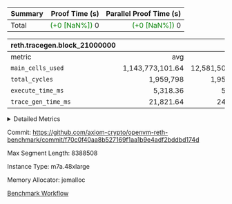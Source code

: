 | Summary | Proof Time (s) | Parallel Proof Time (s) |
|:---|---:|---:|
| Total | <span style='color: green'>(+0 [NaN%])</span> 0 | <span style='color: green'>(+0 [NaN%])</span> 0 |


| reth.tracegen.block_21000000 |||||
|:---|---:|---:|---:|---:|
|metric|avg|sum|max|min|
| `main_cells_used     ` |  1,143,773,101.64 |  12,581,504,118 |  1,923,733,237 |  289,537,130 |
| `total_cycles        ` |  1,959,798 |  1,959,798 |  1,959,798 |  1,959,798 |
| `execute_time_ms     ` |  5,318.36 |  58,502 |  8,992 |  412 |
| `trace_gen_time_ms   ` |  21,821.64 |  240,038 |  30,592 |  10,324 |



<details>
<summary>Detailed Metrics</summary>

| group | block_number | segment | trace_gen_time_ms | total_cycles | main_cells_used | execute_time_ms |
| --- | --- | --- | --- | --- | --- | --- |
| reth.tracegen.block_21000000 | 21000000 | 0 | 15,649 |  | 988,888,775 | 6,149 | 
| reth.tracegen.block_21000000 | 21000000 | 1 | 16,364 |  | 985,985,030 | 4,716 | 
| reth.tracegen.block_21000000 | 21000000 | 10 | 16,944 | 1,959,798 | 289,537,130 | 412 | 
| reth.tracegen.block_21000000 | 21000000 | 2 | 17,822 |  | 986,845,047 | 5,473 | 
| reth.tracegen.block_21000000 | 21000000 | 3 | 10,324 |  | 1,427,733,222 | 1,562 | 
| reth.tracegen.block_21000000 | 21000000 | 4 | 28,049 |  | 1,355,291,285 | 8,992 | 
| reth.tracegen.block_21000000 | 21000000 | 5 | 21,184 |  | 1,089,476,596 | 5,642 | 
| reth.tracegen.block_21000000 | 21000000 | 6 | 27,325 |  | 1,149,335,803 | 7,027 | 
| reth.tracegen.block_21000000 | 21000000 | 7 | 30,592 |  | 1,107,951,507 | 6,875 | 
| reth.tracegen.block_21000000 | 21000000 | 8 | 29,875 |  | 1,276,726,486 | 6,946 | 
| reth.tracegen.block_21000000 | 21000000 | 9 | 25,910 |  | 1,923,733,237 | 4,708 | 

</details>


Commit: https://github.com/axiom-crypto/openvm-reth-benchmark/commit/f70c0f40aa8b527169f1aa1b9e4adf2bddbd174d

Max Segment Length: 8388508

Instance Type: m7a.48xlarge

Memory Allocator: jemalloc

[Benchmark Workflow](https://github.com/axiom-crypto/openvm-reth-benchmark/actions/runs/13084180712)

